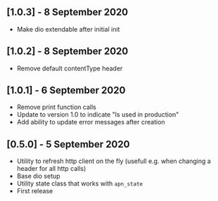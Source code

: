 ## [1.0.3] - 8 September 2020

* Make dio extendable after initial init

## [1.0.2] - 8 September 2020

* Remove default contentType header

## [1.0.1] - 6 September 2020

* Remove print function calls
* Update to version 1.0 to indicate "Is used in production"
* Add ability to update error messages after creation

## [0.5.0] - 5 September 2020

* Utility to refresh http client on the fly (usefull e.g. when changing a header for all http calls)
* Base dio setup
* Utility state class that works with `apn_state`
* First release
